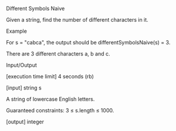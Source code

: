 Different Symbols Naive

Given a string, find the number of different characters in it.

Example

For s = "cabca", the output should be
differentSymbolsNaive(s) = 3.

There are 3 different characters a, b and c.

Input/Output

[execution time limit] 4 seconds (rb)

[input] string s

A string of lowercase English letters.

Guaranteed constraints:
3 ≤ s.length ≤ 1000.

[output] integer